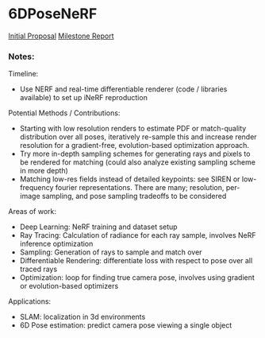 # 6DPoseNeRF
[Initial Proposal](https://axquaris.github.io/6DPoseNeRF/)
[Milestone Report](https://axquaris.github.io/6DPoseNeRF/milestone)
### Notes:
Timeline:
 - Use NERF and real-time differentiable renderer (code / libraries available) to set up iNeRF reproduction

Potential Methods / Contributions:
  - Starting with low resolution renders to estimate PDF or match-quality distribution over all poses, 
    iteratively re-sample this and increase render resolution for a gradient-free, evolution-based optimization 
    approach.
  - Try more in-depth sampling schemes for generating rays and pixels to be rendered for matching
    (could also analyze existing sampling scheme in more depth)
  - Matching low-res fields instead of detailed keypoints: see SIREN or low-frequency fourier representations.
    There are many; resolution, per-image sampling, and pose sampling tradeoffs to be considered

Areas of work:
 - Deep Learning: NeRF training and dataset setup
 - Ray Tracing: Calculation of radiance for each ray sample, involves NeRF inference optimization
 - Sampling: Generation of rays to sample and match over
 - Differentiable Rendering: differentiate loss with respect to pose over all traced rays
 - Optimization: loop for finding true camera pose, involves using gradient or evolution-based optimizers

Applications:
 - SLAM: localization in 3d environments
 - 6D Pose estimation: predict camera pose viewing a single object
